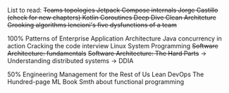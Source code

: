 List to read:
~~Teams topologies
Jetpack Compose internals Jorge Castillo (check for new chapters)
Kotlin Coroutines Deep Dive
Clean Architeture
Grooking algorithms
lencioni's five dysfunctions of a team~~

100%
Patterns of Enterprise Application Architecture
Java concurrency in action
Cracking the code interview
Linux System Programming
~~Software Architecture: fundamentals~~ ~~Software Architecture: The Hard Parts~~ -> Understanding distributed
systems -> DDIA

50%
Engineering Management for the Rest of Us
Lean DevOps
The Hundred-page ML Book
Smth about functional programming
